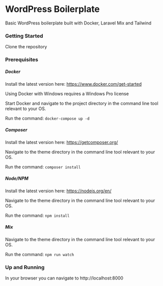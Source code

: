 # WordPress Boilerplate

Basic WordPress boilerplate built with Docker, Laravel Mix and Tailwind

### Getting Started

Clone the repository

### Prerequisites

##### Docker

Install the latest version here: https://www.docker.com/get-started

Using Docker with Windows requires a Windows Pro license

Start Docker and navigate to the project directory in the command line tool relevant to your OS.

Run the command: ```docker-compose up -d```

##### Composer

Install the latest version here: https://getcomposer.org/

Navigate to the theme directory in the command line tool relevant to your OS.

Run the command: ```composer install```

##### Node/NPM

Install the latest version here: https://nodejs.org/en/

Navigate to the theme directory in the command line tool relevant to your OS.

Run the command: ```npm install```

##### Mix

Navigate to the theme directory in the command line tool relevant to your OS.

Run the command: ```npm run watch```

### Up and Running

In your browser you can navigate to http://localhost:8000
